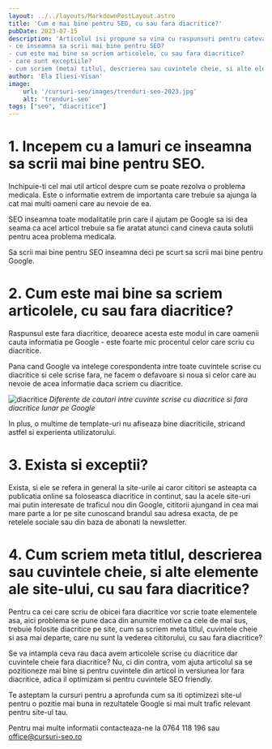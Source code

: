 ```yaml
---
layout: ../../layouts/MarkdownPostLayout.astro
title: 'Cum e mai bine pentru SEO, cu sau fara diacritice?'
pubDate: 2023-07-15
description: 'Articolul isi propune sa vina cu raspunsuri pentru cateva intrebari:
- ce inseamna sa scrii mai bine pentru SEO?
- cum este mai bine sa scriem articolele, cu sau fara diacritice?
- care sunt exceptiile?
- cum scriem (meta) titlul, descrierea sau cuvintele cheie, si alte elemente ale site-ului, cu sau fara diacritice?'
author: 'Ela Iliesi-Visan'
image:
    url: '/cursuri-seo/images/trenduri-seo-2023.jpg'
    alt: 'trenduri-seo'
tags: ["seo", "diacritice"]
---
```


# 1. Incepem cu a lamuri ce inseamna sa scrii mai bine pentru SEO. 

Inchipuie-ti cel mai util articol despre cum se poate rezolva o problema medicala. Este o informatie extrem de importanta care trebuie sa ajunga la cat mai multi oameni care au nevoie de ea.

SEO inseamna toate modalitatile prin care il ajutam pe Google sa isi dea seama ca acel articol trebuie sa fie aratat atunci cand cineva cauta solutii pentru acea problema medicala.

Sa scrii mai bine pentru SEO inseamna deci pe scurt sa scrii mai bine pentru Google.

# 2. Cum este mai bine sa scriem articolele, cu sau fara diacritice?

Raspunsul este fara diacritice, deoarece acesta este modul in care oamenii cauta informatia pe Google - este foarte mic procentul celor care scriu cu diacritice.

Pana cand Google va intelege corespondenta intre toate cuvintele scrise cu diacritice si cele scrise fara, ne facem o defavoare si noua si celor care au nevoie de acea informatie daca scriem cu diacritice.

![diacritice](../images/diferenta-diacritice.png)
*Diferente de cautari intre cuvinte scrise cu diacritice si fara diacritice lunar pe Google*

In plus, o multime de template-uri nu afiseaza bine diacriticile, stricand astfel si experienta utilizatorului.

# 3. Exista si exceptii?

Exista, si ele se refera in general la site-urile ai caror cititori se asteapta ca publicatia online sa foloseasca diacritice in continut, sau la acele site-uri mai putin interesate de traficul nou din Google, cititorii ajungand in cea mai mare parte a lor pe site cunoscand brandul sau adresa exacta, de pe retelele sociale sau din baza de abonati la newsletter.

# 4. Cum scriem meta titlul, descrierea sau cuvintele cheie, si alte elemente ale site-ului, cu sau fara diacritice?

Pentru ca cei care scriu de obicei fara diacritice vor scrie toate elementele asa, aici problema se pune daca din anumite motive ca cele de mai sus, trebuie folosite diacritice pe site, cum sa scriem meta titlul, cuvintele cheie si asa mai departe, care nu sunt la vederea cititorului, cu sau fara diacritice?

Se va intampla ceva rau daca avem articolele scrise cu diacritice dar cuvintele cheie fara diacritice? Nu, ci din contra, vom ajuta articolul sa se pozitioneze mai bine si pentru cuvintele din articol in versiunea lor fara diacritice, adica il optimizam si pentru cuvintele SEO friendly.

Te asteptam la cursuri pentru a aprofunda cum sa iti optimizezi site-ul pentru o pozitie mai buna in rezultatele Google si mai mult trafic relevant pentru site-ul tau.

Pentru mai multe informatii contacteaza-ne la 0764 118 196 sau office@cursuri-seo.ro